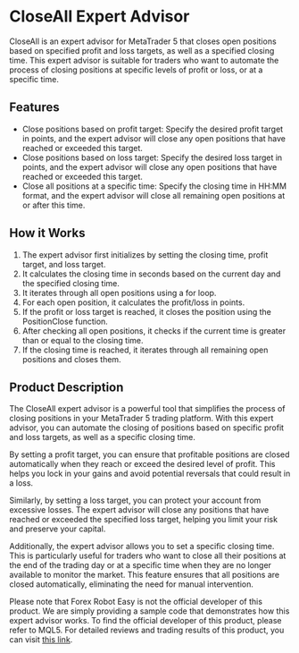# CloseAll Expert Advisor

CloseAll is an expert advisor for MetaTrader 5 that closes open positions based on specified profit and loss targets, as well as a specified closing time. This expert advisor is suitable for traders who want to automate the process of closing positions at specific levels of profit or loss, or at a specific time.

## Features

- Close positions based on profit target: Specify the desired profit target in points, and the expert advisor will close any open positions that have reached or exceeded this target.
- Close positions based on loss target: Specify the desired loss target in points, and the expert advisor will close any open positions that have reached or exceeded this target.
- Close all positions at a specific time: Specify the closing time in HH:MM format, and the expert advisor will close all remaining open positions at or after this time.

## How it Works

1. The expert advisor first initializes by setting the closing time, profit target, and loss target.
2. It calculates the closing time in seconds based on the current day and the specified closing time.
3. It iterates through all open positions using a for loop.
4. For each open position, it calculates the profit/loss in points.
5. If the profit or loss target is reached, it closes the position using the PositionClose function.
6. After checking all open positions, it checks if the current time is greater than or equal to the closing time.
7. If the closing time is reached, it iterates through all remaining open positions and closes them.

## Product Description

The CloseAll expert advisor is a powerful tool that simplifies the process of closing positions in your MetaTrader 5 trading platform. With this expert advisor, you can automate the closing of positions based on specific profit and loss targets, as well as a specific closing time.

By setting a profit target, you can ensure that profitable positions are closed automatically when they reach or exceed the desired level of profit. This helps you lock in your gains and avoid potential reversals that could result in a loss.

Similarly, by setting a loss target, you can protect your account from excessive losses. The expert advisor will close any positions that have reached or exceeded the specified loss target, helping you limit your risk and preserve your capital.

Additionally, the expert advisor allows you to set a specific closing time. This is particularly useful for traders who want to close all their positions at the end of the trading day or at a specific time when they are no longer available to monitor the market. This feature ensures that all positions are closed automatically, eliminating the need for manual intervention.

Please note that Forex Robot Easy is not the official developer of this product. We are simply providing a sample code that demonstrates how this expert advisor works. To find the official developer of this product, please refer to MQL5. For detailed reviews and trading results of this product, you can visit [this link](https://forexroboteasy.com/forex-robot-review/review-forex-software-close-all-precision-trading-simplified/).

